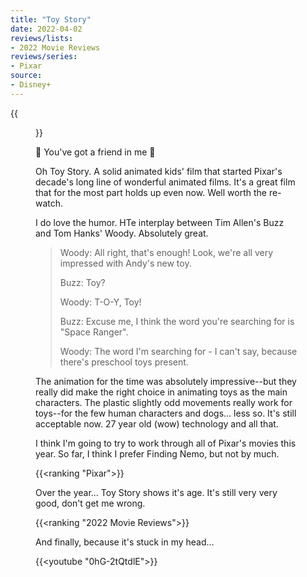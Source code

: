 ```yaml
---
title: "Toy Story"
date: 2022-04-02
reviews/lists:
- 2022 Movie Reviews
reviews/series:
- Pixar
source: 
- Disney+
---
```

{{<figure class="cover-image" src="/embeds/movies/toy-story.jpg">}}

🎵 You've got a friend in me 🎵

Oh Toy Story. A solid animated kids' film that started Pixar's decade's long line of wonderful animated films. It's a great film that for the most part holds up even now. Well worth the re-watch. 

I do love the humor. HTe interplay between Tim Allen's Buzz and Tom Hanks' Woody. Absolutely great. 

> Woody: All right, that's enough! Look, we're all very impressed with Andy's new toy.
> 
> Buzz: Toy?
> 
> Woody: T-O-Y, Toy!
> 
> Buzz: Excuse me, I think the word you're searching for is "Space Ranger".
> 
> Woody: The word I'm searching for - I can't say, because there's preschool toys present.

The animation for the time was absolutely impressive--but they really did make the right choice in animating toys as the main characters. The plastic slightly odd movements really work for toys--for the few human characters and dogs... less so. It's still acceptable now. 27 year old (wow) technology and all that. 

I think I'm going to try to work through all of Pixar's movies this year. So far, I think I prefer Finding Nemo, but not by much. 

{{<ranking "Pixar">}}

Over the year... Toy Story shows it's age. It's still very very good, don't get me wrong. 

{{<ranking "2022 Movie Reviews">}}

And finally, because it's stuck in my head... 

{{<youtube "0hG-2tQtdlE">}}